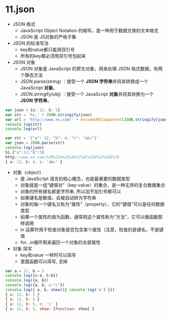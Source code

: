 # 11.json

* JSON 格式
  * JavaScript Object Notation 的缩写，是一种用于数据交换的文本格式
  * JSON 是 JS对象的严格子集
* JSON 的标准写法
  * key和value都只能用双引号
  * 所有的key都必须用双引号包起来
* JSON 对象
  * JSON 对象是 JavaScript 的原生对象，用来处理 JSON 格式数据，有两个静态方法
  * JSON.parse\(string\) ：接受一个 **JSON 字符串**并将其转换成一个 JavaScript **对象**。
  * JSON.stringify\(obj\) ：接受一个 JavaScript **对象**并将其转换为一个 **JSON 字符串**。

```javascript
var json = {a: 12, b: 5}
var str = 'hi,' + JSON.stringify(json)
var url = 'http://www.xx.com/' + encodeURIComponent(JSON.stringify(json))
console.log(str)
console.log(url)

var str = '{"a": 12, "b": 4, "c": "abc"}'
var json = JSON.parse(str)
console.log(json)
hi,{"a":12,"b":5}
http://www.xx.com/%7B%22a%22%3A12%2C%22b%22%3A5%7D
{ a: 12, b: 4, c: 'abc' }
```

* 对象（object）
  * 是 JavaScript 语言的核心概念，也是最重要的数据类型
  * 对象就是一组“键值对”（key-value）的集合，是一种无序的复合数据集合
  * 对象的所有键名都是字符串, 所以加不加引号都可以
  * 如果键名是数值，会被自动转为字符串
  * 对象的每一个键名又称为“属性”（property），它的“键值”可以是任何数据类型
  * 如果一个属性的值为函数，通常把这个属性称为“方法”，它可以像函数那样调用
  * in 运算符用于检查对象是否包含某个属性（注意，检查的是键名，不是键值
  * for...in循环用来遍历一个对象的全部属性
* 对象 简写
  * key和value 一样时可以简写
  * 里面函数可以简写, 去掉

```javascript
var a = 12, b = 5
console.log({a:a, b:b})
console.log({a, b})
console.log({a, b, c:"c"})
console.log({ a, b, show(){ console.log('a') }})
{ a: 12, b: 5 }
{ a: 12, b: 5 }
{ a: 12, b: 5, c: 'c' }
{ a: 12, b: 5, show: [Function: show] }
```

